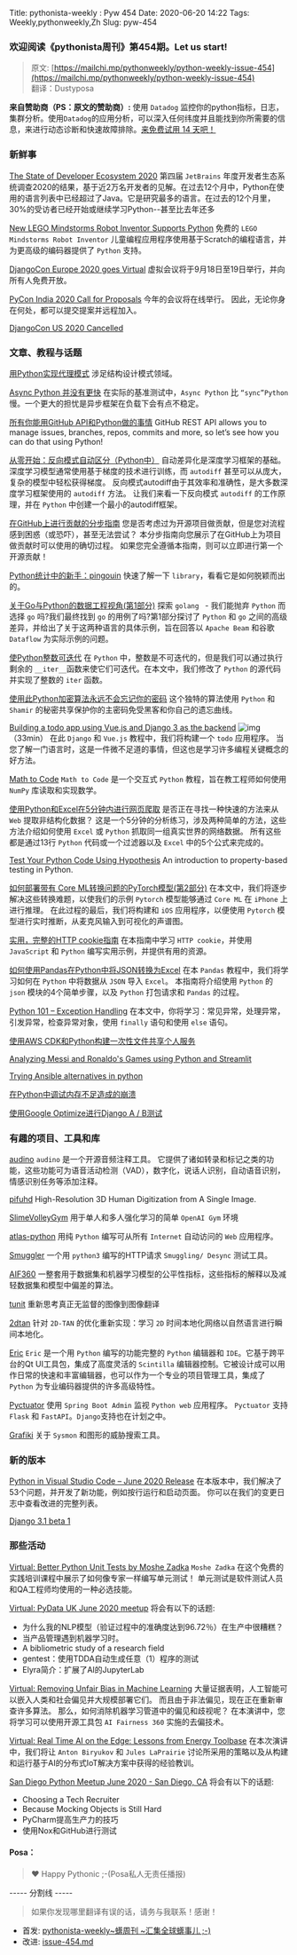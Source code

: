 Title: pythonista-weekly : Pyw 454
Date: 2020-06-20 14:22
Tags: Weekly,pythonweekly,Zh 
Slug: pyw-454

### 欢迎阅读《pythonista周刊》第454期。Let us start!


>原文: [https://mailchi.mp/pythonweekly/python-weekly-issue-454](https://mailchi.mp/pythonweekly/python-weekly-issue-454)  
>翻译：Dustyposa

**来自赞助商（PS：原文的赞助商）:**
使用 `Datadog` 监控你的python指标，日志，集群分析。使用`Datadog`的应用分析，可以深入任何纬度并且能找到你所需要的信息，来进行动态诊断和快速故障排除。[来免费试用 14 天吧！](https://www.datadoghq.com/dg/apm/python-troubleshooting/?utm_source=Advertisement&utm_medium=Advertisement&utm_campaign=PythonWeekly-Troubleshooting)



### 新鲜事

[The State of Developer Ecosystem 2020](https://www.jetbrains.com/lp/devecosystem-2020/)
第四届 `JetBrains` 年度开发者生态系统调查2020的结果，基于近2万名开发者的见解。在过去12个月中，Python在使用的语言列表中已经超过了Java。它是研究最多的语言。在过去的12个月里，30%的受访者已经开始或继续学习Python--甚至比去年还多

[New LEGO Mindstorms Robot Inventor Supports Python](https://www.lego.com/en-gb/aboutus/news/2020/june/lego-mindstorms-robot-inventor)
免费的 `LEGO Mindstorms Robot Inventor` 儿童编程应用程序使用基于Scratch的编程语言，并为更高级的编码器提供了 `Python` 支持。

[DjangoCon Europe 2020 goes Virtual](https://2020.djangocon.eu/about/tickets/)
虚拟会议将于9月18日至19日举行，并向所有人免费开放。

[PyCon India 2020 Call for Proposals](https://in.pycon.org/cfp/2020/proposals/)
今年的会议将在线举行。 因此，无论你身在何处，都可以提交提案并远程加入。

[DjangoCon US 2020 Cancelled](https://www.djangoproject.com/weblog/2020/jun/17/update-djangocon-us-2020/) 

### 文章、教程与话题


[用Python实现代理模式](https://rednafi.github.io/digressions/python/2020/06/16/python-proxy-pattern.html)
涉足结构设计模式领域。

[Async Python 并没有更快](http://calpaterson.com/async-python-is-not-faster.html)
在实际的基准测试中，`Async Python` 比 `“sync”Python` 慢。一个更大的担忧是异步框架在负载下会有点不稳定。

[所有你能用GitHub API和Python做的事情](https://t.co/4symV7IizT)
GitHub REST API allows you to manage issues, branches, repos, commits and more, so let’s see how you can do that using Python!

[从零开始：反向模式自动区分（Python中）](https://sidsite.com/posts/autodiff/)
自动差异化是深度学习框架的基础。 深度学习模型通常使用基于梯度的技术进行训练，而 `autodiff` 甚至可以从庞大，复杂的模型中轻松获得梯度。 反向模式autodiff由于其效率和准确性，是大多数深度学习框架使用的 `autodiff` 方法。 让我们来看一下反向模式 `autodiff` 的工作原理，并在 `Python` 中创建一个最小的autodiff框架。

[在GitHub上进行贡献的分步指南](https://www.dataschool.io/how-to-contribute-on-github/)
您是否考虑过为开源项目做贡献，但是您对流程感到困惑（或恐吓），甚至无法尝试？ 本分步指南向您展示了在GitHub上为项目做贡献时可以使用的确切过程。 如果您完全遵循本指南，则可以立即进行第一个开源贡献！

[Python统计中的新手：pingouin](https://t.co/E7Sbm41H2D)
快速了解一下 `library`，看看它是如何脱颖而出的。

[关于Go与Python的数据工程视角(第1部分)](https://chollinger.com/blog/2020/06/a-data-engineering-perspective-on-go-vs.-python-part-1/)
探索 `golang ` - 我们能抛弃 `Python` 而选择 `go` 吗?我们最终找到 `go` 的用例了吗?第1部分探讨了 `Python` 和 `go` 之间的高级差异，并给出了关于这两种语言的具体示例，旨在回答以 `Apache Beam` 和谷歌 `Dataflow` 为实际示例的问题。

[使Python整数可迭代](https://arpitbhayani.me/blogs/python-iterable-integers)
在 `Python` 中，整数是不可迭代的，但是我们可以通过执行剩余的 `__iter__`函数来使它们可迭代。在本文中，我们修改了 `Python` 的源代码并实现了整数的 `iter` 函数。

[使用此Python加密算法永远不会忘记你的密码](https://opensource.com/article/20/6/python-passwords)
这个独特的算法使用 `Python` 和 `Shamir` 的秘密共享保护你的主密码免受黑客和你自己的遗忘曲线。

[Building a todo app using Vue.js and Django 3 as the backend](https://www.youtube.com/watch?v=j5DKSvAB-Ww) ![img](https://mcusercontent.com/e2e180baf855ac797ef407fc7/images/af76283a-6e65-436c-967a-900427cf6399.png)（33min）
在此 `Django` 和 `Vue.js` 教程中，我们将构建一个 `todo` 应用程序。 当您了解一门语言时，这是一件微不足道的事情，但这也是学习许多编程关键概念的好方法。

[Math to Code](https://mathtocode.com/)
`Math to Code` 是一个交互式 `Python` 教程，旨在教工程师如何使用 `NumPy` 库读取和实现数学。

[使用Python和Excel在5分钟内进行网页爬取](https://gallon.me/web-scraping-in-5-mins-python-excel/)
是否正在寻找一种快速的方法来从 `Web` 提取非结构化数据？ 这是一个5分钟的分析练习，涉及两种简单的方法，这些方法介绍如何使用 `Excel` 或 `Python` 抓取同一组真实世界的网络数据。 所有这些都是通过13行 `Python` 代码或一个过滤器以及 `Excel` 中的5个公式来完成的。

[Test Your Python Code Using Hypothesis](https://florian-dahlitz.de/blog/test-your-python-code-using-hypothesis)
An introduction to property-based testing in Python.

[如何部署带有 Core ML转换问题的PyTorch模型(第2部分)](http://www.ml-illustrated.com/2020/06/01/deploy-pytorch-model-with-coreml-convert-issues.html)
在本文中，我们将逐步解决这些转换难题，以使我们的示例 `Pytorch` 模型能够通过 `Core ML` 在 `iPhone` 上进行推理。 在此过程的最后，我们将构建和 `iOS` 应用程序，以便使用 `Pytorch` 模型进行实时推断，从麦克风输入到可视化的声谱图。

[实用，完整的HTTP cookie指南](https://www.valentinog.com/blog/cookies/)
在本指南中学习 `HTTP cookie`，并使用 `JavaScript` 和 `Python` 编写实用示例，并提供有用的资源。

[如何使用Pandas在Python中将JSON转换为Excel](https://www.marsja.se/how-to-convert-json-to-excel-python-pandas/)
在本 `Pandas` 教程中，我们将学习如何在 `Python` 中将数据从 `JSON` 导入 `Excel`。 本指南将介绍使用 `Python` 的 `json` 模块的4个简单步骤，以及 `Python` 打包请求和 `Pandas` 的过程。

[Python 101 – Exception Handling](https://www.blog.pythonlibrary.org/2020/06/17/python-101-exception-handling-2/)
在本文中，你将学习：常见异常，处理异常，引发异常，检查异常对象，使用 `finally` 语句和使用 `else` 语句。

[使用AWS CDK和Python构建一次性文件共享个人服务](https://doesntwork.me/post/building-a-one-time-file-sharing-personal-service/)

[Analyzing Messi and Ronaldo's Games using Python and Streamlit](http://adilmoujahid.com/posts/2020/06/streamlit-messi-ronaldo/)

[Trying Ansible alternatives in python](http://blog.rfox.eu/en/Explorations/Trying_Ansible_alternatives_in_python.html)

[在Python中调试内存不足造成的崩溃](https://pythonspeed.com/articles/crash-out-of-memory/)

[使用Google Optimize进行Django A / B测试](https://hodovi.cc/blog/django-b-testing-google-optimize/)



### 有趣的项目、工具和库

[audino](https://github.com/midas-research/audino)
`audino` 是一个开源音频注释工具。 它提供了诸如转录和标记之类的功能，这些功能可为语音活动检测（VAD），数字化，说话人识别，自动语音识别，情感识别任务等添加注释。

[pifuhd](https://github.com/facebookresearch/pifuhd)
High-Resolution 3D Human Digitization from A Single Image.

[SlimeVolleyGym](https://github.com/hardmaru/slimevolleygym) 
用于单人和多人强化学习的简单 `OpenAI Gym` 环境

[atlas-python](https://github.com/epeios-q37/atlas-python)
用纯 `Python` 编写可从所有 `Internet` 自动访问的 `Web` 应用程序。

[Smuggler](https://github.com/defparam/smuggler) 
一个用 `python3` 编写的HTTP请求 `Smuggling/ Desync` 测试工具。

[AIF360](https://github.com/IBM/AIF360)
一整套用于数据集和机器学习模型的公平性指标，这些指标的解释以及减轻数据集和模型中偏差的算法。

[tunit](https://github.com/clovaai/tunit)
重新思考真正无监督的图像到图像翻译

[2dtan](https://github.com/ChenJoya/2dtan)
针对 `2D-TAN` 的优化重新实现：学习 `2D` 时间本地化网络以自然语言进行瞬间本地化。

[Eric](https://eric-ide.python-projects.org/) 
`Eric` 是一个用 `Python` 编写的功能完整的 `Python` 编辑器和 `IDE`。它基于跨平台的Qt UI工具包，集成了高度灵活的 `Scintilla` 编辑器控制。它被设计成可以用作日常的快速和丰富编辑器，也可以作为一个专业的项目管理工具，集成了 `Python` 为专业编码器提供的许多高级特性。

[Pyctuator](https://github.com/SolarEdgeTech/pyctuator)
使用 `Spring Boot Admin` 监视 `Python web` 应用程序。 `Pyctuator` 支持 `Flask` 和 `FastAPI`。`Django`支持也在计划之中。

[Grafiki](https://github.com/lucky-luk3/Grafiki) 
关于 `Sysmon` 和图形的威胁搜索工具。



### 新的版本

[Python in Visual Studio Code – June 2020 Release](https://devblogs.microsoft.com/python/python-in-visual-studio-code-june-2020-release/)
在本版本中，我们解决了53个问题，并开发了新功能，例如按行运行和启动页面。 你可以在我们的变更日志中查看改进的完整列表。

[Django 3.1 beta 1](https://www.djangoproject.com/weblog/2020/jun/15/django-31-beta-1-released/) 

### 那些活动

[Virtual: Better Python Unit Tests by Moshe Zadka](https://www.meetup.com/dcpython/events/271005846/)
`Moshe Zadka` 在这个免费的实践培训课程中展示了如何像专家一样编写单元测试！ 单元测试是软件测试人员和QA工程师均使用的一种必选技能。

[Virtual: PyData UK June 2020 meetup](https://www.meetup.com/PyData-Cambridge-Meetup/events/271149560/)
将会有以下的话题:

- 为什么我的NLP模型（验证过程中的准确度达到96.72％）在生产中很糟糕？
- 当产品管理遇到机器学习时。
- A bibliometric study of a research field
- gentest：使用TDDA自动生成任意（1）程序的测试
- Elyra简介：扩展了AI的JupyterLab


[Virtual: Removing Unfair Bias in Machine Learning](https://www.meetup.com/PyDataChi/events/271220589/)
大量证据表明，人工智能可以嵌入人类和社会偏见并大规模部署它们。 而且由于非法偏见，现在正在重新审查许多算法。 那么，如何消除机器学习管道中的偏见和歧视呢？ 在本演讲中，您将学习可以使用开源工具包 `AI Fairness 360` 实施的去偏技术。

[Virtual: Real Time AI on the Edge: Lessons from Energy Toolbase](https://www.meetup.com/PyData-Calgary/events/270976097/)
在本次演讲中，我们将让 `Anton Biryukov` 和 `Jules LaPrairie` 讨论所采用的策略以及从构建和运行基于AI的分布式IoT解决方案中获得的经验教训。

[San Diego Python Meetup June 2020 - San Diego, CA](https://www.meetup.com/pythonsd/events/gmxcqrybcjbhc/)
将会有以下的话题:

- Choosing a Tech Recruiter 
- Because Mocking Objects is Still Hard 
- PyCharm提高生产力的技巧
- 使用Nox和GitHub进行测试

#### Posa：

> ❤️ Happy Pythonic ;-(Posa私人无责任播报)  


----- 分割线 -----

> 如果你发现哪里翻译有误的话，请务与我联系！感谢！




- 首发: [pythonista-weekly~蠎周刊 ~汇集全球蠎事儿 ;-)](http://weekly.pychina.org/python-weekly/pyw-454.html)
- 改进: [issue-454.md](https://github.com/PyChina/weekly/blob/master/content/python-weekly/issue%23454.md)

